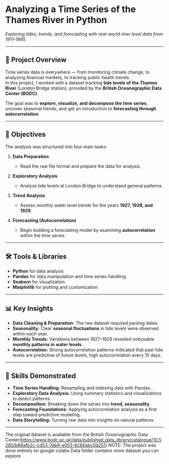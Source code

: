 # Analyzing a Time Series of the Thames River in Python  
*Exploring tides, trends, and forecasting with real-world river level data from 1911–1995.*  

---

## 📌 Project Overview  
Time series data is everywhere — from monitoring climate change, to analyzing financial markets, to tracking public health trends.  
In this project, I worked with a dataset tracking **tide levels of the Thames River** (London Bridge station), provided by the **British Oceanographic Data Center (BODC)**.  

The goal was to **explore, visualize, and decompose the time series**, uncover seasonal trends, and get an introduction to **forecasting through autocorrelation**.  

---

## 🎯 Objectives  
The analysis was structured into four main tasks:  

1. **Data Preparation**  
   - Read the raw file format and prepare the data for analysis.  

2. **Exploratory Analysis**  
   - Analyze tide levels at London Bridge to understand general patterns.  

3. **Trend Analysis**  
   - Assess monthly water level trends for the years **1927, 1928, and 1929**.  

4. **Forecasting (Autocorrelation)**  
   - Begin building a forecasting model by examining **autocorrelation** within the time series.  

---

## 🛠️ Tools & Libraries  
- **Python** for data analysis  
- **Pandas** for data manipulation and time series handling  
- **Seaborn** for visualization  
- **Matplotlib** for plotting and customization  

---

## 📊 Key Insights  
- **Data Cleaning & Preparation:** The raw dataset required parsing dates.  
- **Seasonality:** Clear **seasonal fluctuations** in tide levels were observed within each year.  
- **Monthly Trends:** Variations between 1927–1929 revealed noticeable **monthly patterns in water levels**.  
- **Autocorrelation:** Strong autocorrelation patterns indicated that past tide levels are predictive of future levels, high autocorrelation every 15 days.  

---

## 🚀 Skills Demonstrated  
- **Time Series Handling:** Resampling and indexing data with Pandas.  
- **Exploratory Data Analysis:** Using summary statistics and visualizations to detect patterns.  
- **Decomposition:** Breaking down the series into **trend, seasonality**.  
- **Forecasting Foundations:** Applying autocorrelation analysis as a first step toward predictive modeling.  
- **Data Storytelling:** Turning raw data into insights on natural patterns.  

---


The original dataset is available from the British Oceanographic Data Center(https://www.bodc.ac.uk/data/published_data_library/catalogue/10.5285/b66afb2c-cd53-7de9-e053-6c86abc0d251)
NOTE: The project was done entirely on google colabs
Data folder contains more dataset you can explore

